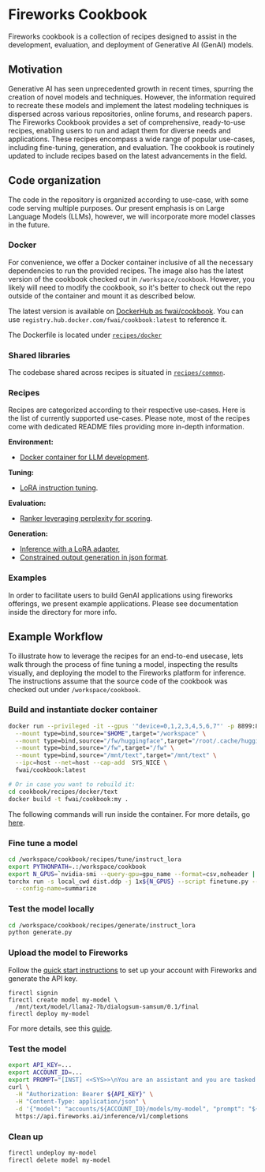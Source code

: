 
# Fireworks Cookbook

Fireworks cookbook is a collection of recipes designed to assist in the development, evaluation, and deployment of Generative AI (GenAI) models.

## Motivation
Generative AI has seen unprecedented growth in recent times, spurring the creation of novel models and techniques. However, the information required to recreate these models and implement the latest modeling techniques is dispersed across various repositories, online forums, and research papers. The Fireworks Cookbook provides a set of comprehensive, ready-to-use recipes, enabling users to run and adapt them for diverse needs and applications. These recipes encompass a wide range of popular use-cases, including fine-tuning, generation, and evaluation. The cookbook is routinely updated to include recipes based on the latest advancements in the field.

## Code organization
The code in the repository is organized according to use-case, with some code serving multiple purposes. Our present emphasis is on Large Language Models (LLMs), however, we will incorporate more model classes in the future.

### Docker
For convenience, we offer a Docker container inclusive of all the necessary dependencies to run the provided recipes. The image also has the latest version of the cookbook checked out in `/workspace/cookbook`. However, you likely will need to modify the cookbook, so it's better to check out the repo outside of the container and mount it as described below.

The latest version is available on [DockerHub as fwai/cookbook](https://hub.docker.com/r/fwai/cookbook). You can use `registry.hub.docker.com/fwai/cookbook:latest` to reference it.

The Dockerfile is located under [`recipes/docker`](https://github.com/fw-ai/cookbook/tree/main/recipes/docker/text)

### Shared libraries
The codebase shared across recipes is situated in [`recipes/common`](https://github.com/fw-ai/cookbook/tree/main/recipes/common).

### Recipes
Recipes are categorized according to their respective use-cases. Here is the list of currently supported use-cases. Please note, most of the recipes come with dedicated README files providing more in-depth information.

**Environment:**
* [Docker container for LLM development](https://github.com/fw-ai/cookbook/tree/main/recipes/docker/text).

**Tuning:**
* [LoRA instruction tuning](https://github.com/fw-ai/cookbook/tree/main/recipes/tune/instruct_lora).

**Evaluation:**
* [Ranker leveraging perplexity for scoring](https://github.com/fw-ai/cookbook/tree/main/recipes/eval/perplexity_rank).

**Generation:**
* [Inference with a LoRA adapter](https://github.com/fw-ai/cookbook/tree/main/recipes/generate/instruct_lora),
* [Constrained output generation in json format](https://github.com/fw-ai/cookbook/tree/main/recipes/generate/jsonformer).

### Examples 
In order to facilitate users to build GenAI applications using fireworks offerings, we present example applications. Please see documentation inside the directory for more info.

## Example Workflow
To illustrate how to leverage the recipes for an end-to-end usecase, lets walk through the process of fine tuning a model, inspecting the results visually, and deploying the model to the Fireworks platform for inference.
The instructions assume that the source code of the cookbook was checked out under `/workspace/cookbook`.
### Build and instantiate docker container
```bash
docker run --privileged -it --gpus '"device=0,1,2,3,4,5,6,7"' -p 8899:8899 \
  --mount type=bind,source="$HOME",target="/workspace" \
  --mount type=bind,source="/fw/huggingface",target="/root/.cache/huggingface" \
  --mount type=bind,source="/fw",target="/fw" \
  --mount type=bind,source="/mnt/text",target="/mnt/text" \
  --ipc=host --net=host --cap-add  SYS_NICE \
  fwai/cookbook:latest

# Or in case you want to rebuild it:
cd cookbook/recipes/docker/text
docker build -t fwai/cookbook:my .
```
The following commands will run inside the container.
For more details, go [here](https://github.com/fw-ai/cookbook/tree/main/recipes/docker/text).
### Fine tune a model
```bash
cd /workspace/cookbook/recipes/tune/instruct_lora
export PYTHONPATH=.:/workspace/cookbook
export N_GPUS=`nvidia-smi --query-gpu=gpu_name --format=csv,noheader | wc -l`
torchx run -s local_cwd dist.ddp -j 1x${N_GPUS} --script finetune.py -- \
  --config-name=summarize
```
### Test the model locally
```bash
cd /workspace/cookbook/recipes/generate/instruct_lora
python generate.py
```
### Upload the model to Fireworks
Follow the [quick start instructions](https://fireworksai.readme.io/docs/quickstart) to set up your account with Fireworks and generate the API key.
```
firectl signin
firectl create model my-model \
  /mnt/text/model/llama2-7b/dialogsum-samsum/0.1/final
firectl deploy my-model
```
For more details, see this [guide](https://fireworksai.readme.io/docs/model-upload).
### Test the model

```bash
export API_KEY=...
export ACCOUNT_ID=...
export PROMPT="[INST] <<SYS>>\nYou are an assistant and you are tasked with writing text summaries. For each input text, provide a summary. The summary should be concise, accurate and truthful. Do not make up facts or answers.\n<</SYS>>\n\n#Person1#: Welcome to my birthday party, I am so happy you can come. #Person2#: Thanks for inviting me. Here is the gift for you. Happy birthday, Francis! Many more happy and healthy years for you! #Person1#: Thank you, shall I open it now? #Person2#: Yes, please do. #Person1#: Wow, a remote car model and my favorite brand. I really like it. That is so nice of you. #Person2#: Yeah, I was really struggling whether I should give you this nice little car. It was the last one they had and I really like it so much myself. #Person1#: Typical you, always wanting to keep the best things for yourself. The more I appreciate the gift now.[/INST]\n"
curl \
  -H "Authorization: Bearer ${API_KEY}" \
  -H "Content-Type: application/json" \
  -d '{"model": "accounts/${ACCOUNT_ID}/models/my-model", "prompt": "${PROMPT}"}' \
  https://api.fireworks.ai/inference/v1/completions
```
### Clean up
```bash
firectl undeploy my-model
firectl delete model my-model
```
